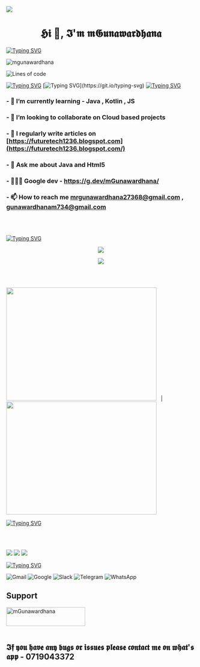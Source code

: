 <img  src="https://blog.fasset.com/wp-content/uploads/2020/12/1080-Blog-featured-Crypto-vs-2.gif"/>

<!-- <img src ="https://miro.medium.com/max/875/1*gZ9XF80M8yOasLiFUzL07g.png" width = "1000" hight ="200">
 -->
<h1 align="center">𝕳𝖎 👋, 𝕴'𝖒 𝖒𝕲𝖚𝖓𝖆𝖜𝖆𝖗𝖉𝖍𝖆𝖓𝖆</h1>


[![Typing SVG](https://readme-typing-svg.herokuapp.com?duration=7000&color=2ED573&width=600&lines=A+passionate+frontend++developer+from+Sri+Lanka)](https://git.io/typing-svg)
&nbsp;
&nbsp;

<p align="left"> <img src="https://komarev.com/ghpvc/?username=mgunawardhana&label=Profile%20views&color=0e75b6&style=flat" alt="mgunawardhana" /> </p>

![Lines of code](https://img.shields.io/badge/From%20Hello%20World%20I%27ve%20Written-2.7%20million%20lines%20of%20code-blue)<br>

[![Typing SVG](https://readme-typing-svg.herokuapp.com?color=009432&width=850&lines=-------------------------------------------------------------------------------------------------)](https://git.io/typing-svg)
[![Typing SVG](https://readme-typing-svg.herokuapp.com?color=F1C40F&width=850&lines=Helping+people+to+make+the+world+a+better+place+through+quality+software.)](https://git.io/typing-svg)
[![Typing SVG](https://readme-typing-svg.herokuapp.com?color=009432&width=850&lines=-------------------------------------------------------------------------------------------------)](https://git.io/typing-svg)

  
### - 🌱 I’m currently learning - **Java , Kotlin , JS**

### - 👯 I’m looking to collaborate on **Cloud based projects**

### - 📝 I regularly write articles on [https://futuretech1236.blogspot.com](https://futuretech1236.blogspot.com/)

### - 💬 Ask me about **Java and Html5**

### - 👩🏻‍💻  Google dev - https://g.dev/mGunawardhana/

### - 📫 How to reach me **mrgunawardhana27368@gmail.com** **,** **gunawardhanam734@gmail.com**

<br><br>

[![Typing SVG](https://readme-typing-svg.herokuapp.com?duration=4000&color=C4E538&width=600&lines=Languages+and+Tools%3A)](https://git.io/typing-svg)

<p align="center">
  <a href="https://skillicons.dev">
   <img src="https://skillicons.dev/icons?i=androidstudio,angular,bootstrap,css,eclipse,figma,gcp,git,github,hibernate,html,idea,java,js" />
  </a>
</p>


<p align="center">
  <a href="https://skillicons.dev">
   <img src="https://skillicons.dev/icons?i=linkedin,linux,mysql,nodejs,php,py,spring,svelte,vscode" />
  </a>
</p>

<br><br>

<img  src="https://media3.giphy.com/media/qgQUggAC3Pfv687qPC/giphy.gif?cid=ecf05e47cm9c1dtopba5gz6ororwryig94x760uhhpvztvy8&rid=giphy.gif&ct=g"  width="400" height="300"> &nbsp;&nbsp;| &nbsp;&nbsp; <img src = "https://i.pinimg.com/originals/89/67/92/8967925b9d9141e88ced0a9020bdbc5e.gif" width="400" height="300"/>

[![Typing SVG](https://readme-typing-svg.herokuapp.com?duration=7000&width=800&lines=-------------------------------------------------------------------------------------------------)](https://git.io/typing-svg)

<br><br>

<p><img src="https://github-readme-stats.vercel.app/api?username=mGunawardhana&&show_icons=true&count_private=true&theme=github_dark">
<img src ="https://github-readme-streak-stats.herokuapp.com?user=mGunawardhana&theme=navy-gear">
    <img src="https://github-readme-stats.vercel.app/api/top-langs/?username=mGunawardhana&layout=compact&theme=github_dark"/>

  [![Typing SVG](https://readme-typing-svg.herokuapp.com?duration=4000&color=FFA502&width=600&lines=Connect+with+me%3A)](https://git.io/typing-svg)
<br>

<p align="left">

![Gmail](https://img.shields.io/badge/Gmail-D14836?logo=gmail&logoColor=white&style=for-the-badge)
![Google](https://img.shields.io/badge/Google%20Meet-00897B?logo=google-meet&logoColor=white&style=for-the-badge)
![Slack](https://img.shields.io/badge/Slack-4A154B?logo=slack&logoColor=white&style=for-the-badge)
![Telegram](https://img.shields.io/badge/Telegram-2CA5E0?logo=telegram&logoColor=white&style=for-the-badge)
![WhatsApp](https://img.shields.io/badge/WhatsApp-25D366?logo=whatsapp&logoColor=white&style=for-the-badge)

</p>

## Support

<p><a href="https://www.buymeacoffee.com/mGunawardhana"> <img align="left" src="https://cdn.buymeacoffee.com/buttons/v2/default-yellow.png" height="50" width="210" alt="mGunawardhana" /></a></p><br><br>
<p/>
<br>

## 𝕴𝖋 𝖞𝖔𝖚 𝖍𝖆𝖛𝖊 𝖆𝖓𝖞 𝖇𝖚𝖌𝖘 𝖔𝖗 𝖎𝖘𝖘𝖚𝖊𝖘 𝖕𝖑𝖊𝖆𝖘𝖊 𝖈𝖔𝖓𝖙𝖆𝖈𝖙 𝖒𝖊 𝖔𝖓 𝖜𝖍𝖆𝖙'𝖘 𝖆𝖕𝖕 - 0719043372

